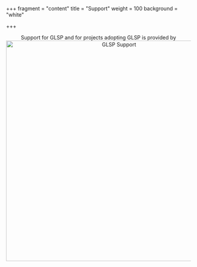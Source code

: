 +++
fragment = "content"
title = "Support"
weight = 100
background = "white"

+++

<p align="center">
Support for GLSP and for projects adopting GLSP is provided by
</br>
<img src="../images/eslogo.png" alt="GLSP Support" width="600"/>
</p>

